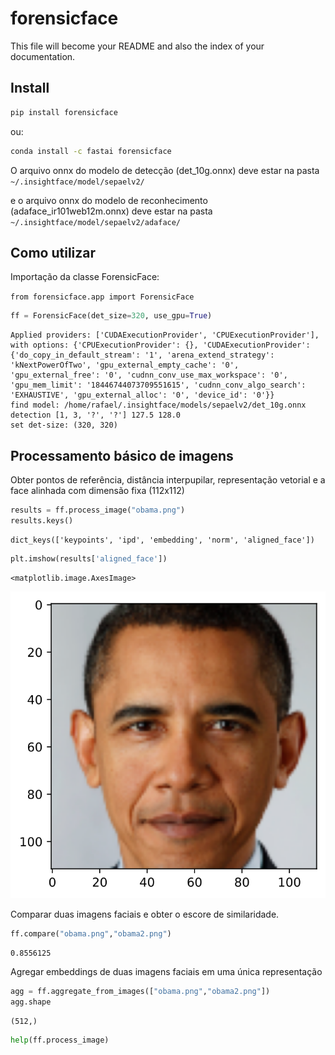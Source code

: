 forensicface
================

<!-- WARNING: THIS FILE WAS AUTOGENERATED! DO NOT EDIT! -->

This file will become your README and also the index of your
documentation.

## Install

``` sh
pip install forensicface
```

ou:

``` sh
conda install -c fastai forensicface
```

O arquivo onnx do modelo de detecção (det_10g.onnx) deve estar na pasta
`~/.insightface/model/sepaelv2/`

e o arquivo onnx do modelo de reconhecimento (adaface_ir101web12m.onnx)
deve estar na pasta `~/.insightface/model/sepaelv2/adaface/`

## Como utilizar

Importação da classe ForensicFace:

`from forensicface.app import ForensicFace`

``` python
ff = ForensicFace(det_size=320, use_gpu=True)
```

    Applied providers: ['CUDAExecutionProvider', 'CPUExecutionProvider'], with options: {'CPUExecutionProvider': {}, 'CUDAExecutionProvider': {'do_copy_in_default_stream': '1', 'arena_extend_strategy': 'kNextPowerOfTwo', 'gpu_external_empty_cache': '0', 'gpu_external_free': '0', 'cudnn_conv_use_max_workspace': '0', 'gpu_mem_limit': '18446744073709551615', 'cudnn_conv_algo_search': 'EXHAUSTIVE', 'gpu_external_alloc': '0', 'device_id': '0'}}
    find model: /home/rafael/.insightface/models/sepaelv2/det_10g.onnx detection [1, 3, '?', '?'] 127.5 128.0
    set det-size: (320, 320)

## Processamento básico de imagens

Obter pontos de referência, distância interpupilar, representação
vetorial e a face alinhada com dimensão fixa (112x112)

``` python
results = ff.process_image("obama.png")
results.keys()
```

    dict_keys(['keypoints', 'ipd', 'embedding', 'norm', 'aligned_face'])

``` python
plt.imshow(results['aligned_face'])
```

    <matplotlib.image.AxesImage>

![](index_files/figure-commonmark/cell-4-output-2.svg)

Comparar duas imagens faciais e obter o escore de similaridade.

``` python
ff.compare("obama.png","obama2.png")
```

    0.8556125

Agregar embeddings de duas imagens faciais em uma única representação

``` python
agg = ff.aggregate_from_images(["obama.png","obama2.png"])
agg.shape
```

    (512,)

``` python
help(ff.process_image)
```
